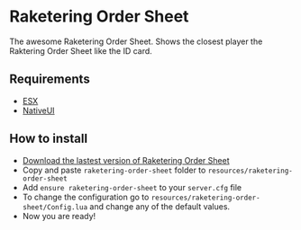 # Raketering Order Sheet
The awesome Raketering Order Sheet. Shows the closest player the Raktering Order Sheet like the ID card.

## Requirements
- [ESX](https://github.com/esx-framework)
- [NativeUI](https://github.com/FrazzIe/NativeUILua)

## How to install
* [Download the lastest version of Raketering Order Sheet](https://github.com/dominicrico/raketering-order-sheet)
* Copy and paste ```raketering-order-sheet``` folder to ```resources/raketering-order-sheet```
* Add ```ensure raketering-order-sheet``` to your ```server.cfg``` file
* To change the configuration go to ```resources/raketering-order-sheet/Config.lua``` and change any of the default values.
* Now you are ready!

